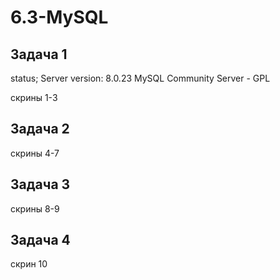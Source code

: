 # 6.3-MySQL

## Задача 1

status;
Server version:         8.0.23 MySQL Community Server - GPL

скрины 1-3

## Задача 2

скрины 4-7

## Задача 3

скрины 8-9

## Задача 4

скрин 10
